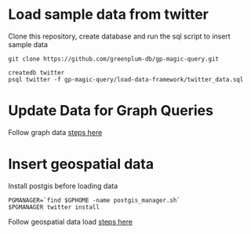# Load sample data from twitter

Clone this repository, create database and run the sql script to insert sample data

```
git clone https://github.com/greenplum-db/gp-magic-query.git

createdb twitter
psql twitter -f gp-magic-query/load-data-framework/twitter_data.sql
```

# Update Data for Graph Queries
Follow graph data [steps here](https://github.com/greenplum-db/gp-magic-query/blob/master/load-data-framework/updates_for_graph.sql)

# Insert geospatial data
Install postgis before loading data
```
PGMANAGER=`find $GPHOME -name postgis_manager.sh`
$PGMANAGER twitter install
```

Follow geospatial data load [steps here](https://github.com/greenplum-db/gp-magic-query/blob/master/load-data-framework/load_geo_usstates.md)
